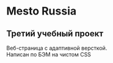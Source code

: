 # Mesto Russia
## Третий учебный проект 
Веб-страница с адаптивной версткой.  
Написан по БЭМ на чистом CSS  
 
